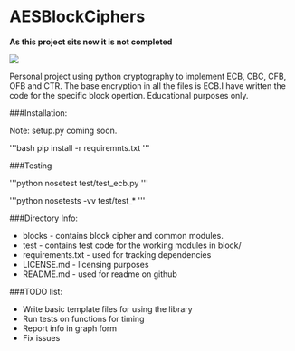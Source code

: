 AESBlockCiphers
=========

**As this project sits now it is not completed** 

<a href='https://travis-ci.org/sebdah/git-pylint-commit-hook'><img src='https://travis-ci.org/dennisme/AESBlockCiphers.svg?branch=develop'></a>

Personal project using python cryptography to implement ECB, CBC, CFB, OFB
and CTR. The base encryption in all the files is ECB.I have written the code
for the specific block opertion. Educational purposes only.

###Installation:

Note: setup.py coming soon.

'''bash
pip install -r requiremnts.txt
'''

###Testing

'''python
nosetest test/test_ecb.py
'''

'''python 
nosetests -vv test/test_*
'''

###Directory Info:

- blocks - contains block cipher and common modules. 
- test - contains test code for the working modules in block/ 
- requirements.txt - used for tracking dependencies
- LICENSE.md - licensing purposes 
- README.md - used for readme on github

###TODO list:

- Write basic template files for using the library
- Run tests on functions for timing
- Report info in graph form
- Fix issues


